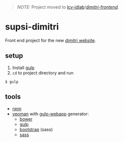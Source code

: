 > *NOTE:* Project moved to [lcv-idlab](https://github.com/lcv-idlab/)/*[dimitri-frontend](https://github.com/lcv-idlab/dimitri-frontend)*.

# supsi-dimitri
Front end project for the new [dimitri website](http://www.teatrodimitri.ch/scuola/).

## setup
1. Install [gulp](http://gulpjs.com/)
2. `cd` to project directory and run
```
$ gulp
```

## tools
- [npm](https://www.npmjs.com/)
- [yeoman](http://yeoman.io/) with [gulp-webapp](https://github.com/yeoman/generator-gulp-webapp) generator:
	- [bower](http://bower.io/)
	- [gulp](http://gulpjs.com/)
	- [bootstrap](http://getbootstrap.com/) (sass)
	- [sass](http://sass-lang.com/)
